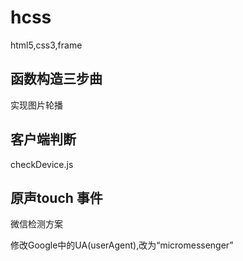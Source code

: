 # hcss
html5,css3,frame

## 函数构造三步曲

实现图片轮播

## 客户端判断

checkDevice.js

## 原声touch 事件


微信检测方案

修改Google中的UA(userAgent),改为“micromessenger”
